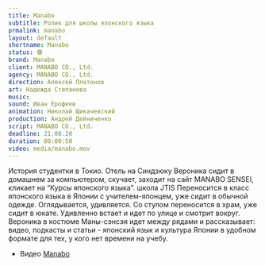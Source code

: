 ```yaml
---
title: Manabo
subtitle: Ролик для школы японского языка
prmalink: manabo
layout: default
shortname: Manabo
status: 🟢
brand: Manabo
client: MANABO CO., Ltd.
agency: MANABO CO., Ltd.
direction: Алексей Платонов
art: Надежда Степанова
music:  
sound: Иван Ерофеев
animation: Николай Щикачевский
production: Андрей Дейниченко
script: MANABO CO., Ltd.
deadline: 21.08.20
duration: 00:00:50
video: media/manabo.mov
---
```



История студентки в Токио. Отель на Синдзюку Вероника сидит в домашнем за компьютером, скучает, заходит на сайт MANABO SENSEI, кликает на “Курсы японского языка”. школа JTIS Переносится в класс японского языка в Японии с учителем-японцем, уже сидит в обычной одежде. Оглядывается, удивляется. Со стулом переносится в храм, уже сидит в юкате. Удивленно встает и идет по улице и смотрит вокруг. Вероника в костюме Маны-сэнсэя идет между рядами и рассказывает: видео, подкасты и статьи - японский язык и культура Японии в удобном формате для тех, у кого нет времени на учебу.

+ Видео [Manabo](xxxxx)
